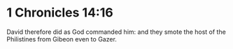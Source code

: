 # 1 Chronicles 14:16

David therefore did as God commanded him: and they smote the host of the Philistines from Gibeon even to Gazer.